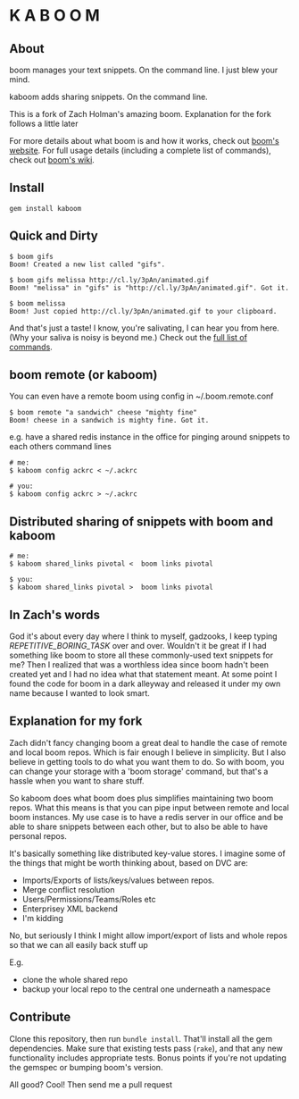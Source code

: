 # K A B O O M

## About

boom manages your text snippets. On the command line. I just blew your mind.

kaboom adds sharing snippets. On the command line.


This is a fork of Zach Holman's amazing boom. Explanation for the fork follows
a little later


For more details about what boom is and how it works, check out
[boom's website](http://holman.github.com/boom). For full usage details
(including a complete list of commands), check out
[boom's wiki](https://github.com/holman/boom/wiki).

## Install

    gem install kaboom

## Quick and Dirty

    $ boom gifs
    Boom! Created a new list called "gifs".

    $ boom gifs melissa http://cl.ly/3pAn/animated.gif
    Boom! "melissa" in "gifs" is "http://cl.ly/3pAn/animated.gif". Got it.

    $ boom melissa
    Boom! Just copied http://cl.ly/3pAn/animated.gif to your clipboard.

And that's just a taste! I know, you're salivating, I can hear you from here.
(Why your saliva is noisy is beyond me.) Check out the [full list of
commands](https://github.com/holman/boom/wiki/Commands).

## boom remote (or kaboom)
You can even have a remote boom using config in ~/.boom.remote.conf

    $ boom remote "a sandwich" cheese "mighty fine"
    Boom! cheese in a sandwich is mighty fine. Got it.

e.g. have a shared redis instance in the office for pinging around snippets to
each others command lines

    # me:
    $ kaboom config ackrc < ~/.ackrc

    # you:
    $ kaboom config ackrc > ~/.ackrc

## Distributed sharing of snippets with boom and kaboom

    # me:
    $ kaboom shared_links pivotal <  boom links pivotal

    $ you:
    $ kaboom shared_links pivotal >  boom links pivotal

## In Zach's words
  God it's about every day where I think to myself, gadzooks,
  I keep typing *REPETITIVE_BORING_TASK* over and over. Wouldn't it be great if
  I had something like boom to store all these commonly-used text snippets for
  me? Then I realized that was a worthless idea since boom hadn't been created
  yet and I had no idea what that statement meant. At some point I found the
  code for boom in a dark alleyway and released it under my own name because I
  wanted to look smart.

## Explanation for my fork
  Zach didn't fancy changing boom a great deal to handle the case of remote and
  local boom repos. Which is fair enough I believe in simplicity.
  But I also believe in getting tools to do what you want them to do.
  So with boom, you can change your storage with a 'boom storage' command, but
  that's a hassle when you want to share stuff.

  So kaboom does what boom does plus simplifies maintaining two boom repos.
  What this means is that you can pipe input between remote and local boom
  instances. My use case is to have a redis server in our office and be able
  to share snippets between each other, but to also be able to have personal
  repos.

  It's basically something like distributed key-value stores. I imagine some of
  the things that might be worth thinking about, based on DVC are:

  * Imports/Exports of lists/keys/values between repos.
  * Merge conflict resolution
  * Users/Permissions/Teams/Roles etc
  * Enterprisey XML backend
  * I'm kidding

  No, but seriously I think I might allow import/export of lists and whole repos
  so that we can all easily back stuff up

  E.g.

  * clone the whole shared repo
  * backup your local repo to the central one underneath a namespace


## Contribute

Clone this repository, then run `bundle install`. That'll install all the gem
dependencies. Make sure that existing tests pass (`rake`), and that any new functionality
includes appropriate tests. Bonus points if you're not updating the gemspec or
bumping boom's version.

All good? Cool! Then send me a pull request
